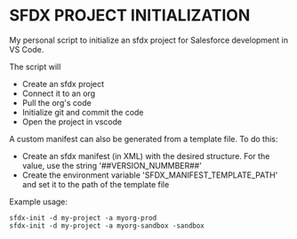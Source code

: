 # SFDX PROJECT INITIALIZATION

My personal script to initialize an sfdx project for Salesforce development in VS Code.

The script will 
- Create an sfdx project
- Connect it to an org
- Pull the org's code
- Initialize git and commit the code
- Open the project in vscode

A custom manifest can also be generated from a template file. To do this:
- Create an sfdx manifest (in XML) with the desired structure. For the <version> value, use the string '##VERSION_NUMMBER##'
- Create the environment variable 'SFDX_MANIFEST_TEMPLATE_PATH' and set it to the path of the template file

Example usage:
```
sfdx-init -d my-project -a myorg-prod
sfdx-init -d my-project -a myorg-sandbox -sandbox
```
